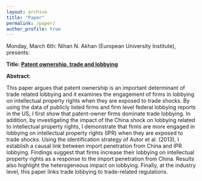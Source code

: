 ```yaml
---
layout: archive
title: "Paper"
permalink: /paper/
author_profile: true
---
```



Monday, March 6th:
Nihan N. Akhan (European University Institute), presents:

**Title:** **<a href="https://gsipe-workshop.github.io/files/Nihan_Akhan_GSIPE.pdf">Patent ownership, trade and lobbying</a>**

**Abstract:**

This paper argues that patent ownership is an important determinant of trade related lobbying and it examines the engagement of firms in lobbying on intellectual property rights when they are exposed to trade shocks. By using the data of publicly listed firms and firm level federal lobbying reports in the US, I first show that patent-owner firms dominate trade lobbying. In addition, by investigating the impact of the China shock on lobbying related to intellectual property rights, I demonstrate that firms are more engaged in lobbying on intellectual property rights (IPR) when they are exposed to trade shocks. Using the identification strategy of Autor et al. (2013), I establish a causal link between import penetration from China and IPR lobbying. Findings suggest that firms increase their lobbying on intellectual property rights as a response to the import penetration from China. Results also highlight the heterogeneous impact on lobbying. Finally, at the industry level, this paper links trade lobbying to trade-related regulations.

